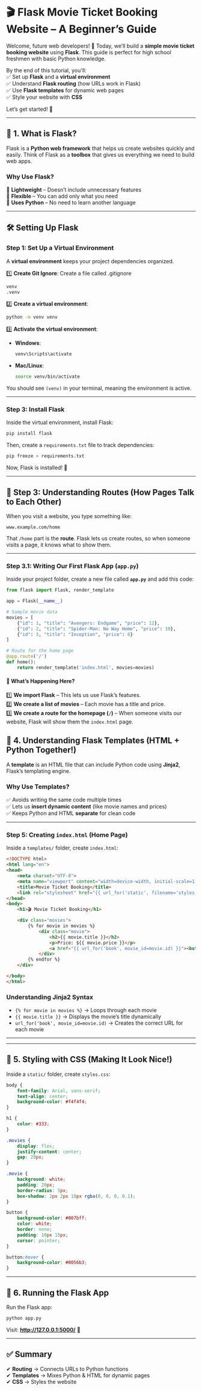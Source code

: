 # 🎬 **Flask Movie Ticket Booking Website – A Beginner’s Guide**  

Welcome, future web developers! 🌟 Today, we’ll build a **simple movie ticket booking website** using **Flask**. This guide is perfect for high school freshmen with basic Python knowledge.  

By the end of this tutorial, you'll:  
✅ Set up **Flask** and a **virtual environment**  
✅ Understand **Flask routing** (how URLs work in Flask)  
✅ Use **Flask templates** for dynamic web pages  
✅ Style your website with **CSS**  

Let’s get started! 🚀  

---

## 📌 **1. What is Flask?**  
Flask is a **Python web framework** that helps us create websites quickly and easily. Think of Flask as a **toolbox** that gives us everything we need to build web apps.  

### **Why Use Flask?**  
🔹 **Lightweight** – Doesn’t include unnecessary features  
🔹 **Flexible** – You can add only what you need  
🔹 **Uses Python** – No need to learn another language  

---

## 🛠️ **Setting Up Flask**  

### **Step 1: Set Up a Virtual Environment**  
A **virtual environment** keeps your project dependencies organized.  

1️⃣ **Create Git Ignore**:
Create a file called .gitignore  
```bash
venv
.venv
```

2️⃣ **Create a virtual environment**:  
```bash
python -m venv venv
```

3️⃣ **Activate the virtual environment**:  
- **Windows**:  
  ```bash
  venv\Scripts\activate
  ```
- **Mac/Linux**:  
  ```bash
  source venv/bin/activate
  ```

You should see `(venv)` in your terminal, meaning the environment is active.  

---

### **Step 3: Install Flask**  
Inside the virtual environment, install Flask:  

```bash
pip install flask
```

Then, create a `requirements.txt` file to track dependencies:  

```bash
pip freeze > requirements.txt
```

Now, Flask is installed! 🎉  

---
## **📌 Step 3: Understanding Routes (How Pages Talk to Each Other)**  

When you visit a website, you type something like:  
```
www.example.com/home
```
That `/home` part is the **route**. Flask lets us create routes, so when someone visits a page, it knows what to show them.  

---

### **Step 3.1: Writing Our First Flask App (`app.py`)**  

Inside your project folder, create a new file called **`app.py`** and add this code:  

```python
from flask import Flask, render_template

app = Flask(__name__)

# Sample movie data
movies = [
    {"id": 1, "title": "Avengers: Endgame", "price": 12},
    {"id": 2, "title": "Spider-Man: No Way Home", "price": 10},
    {"id": 3, "title": "Inception", "price": 8}
]

# Route for the home page
@app.route('/')
def home():
    return render_template('index.html', movies=movies)
```

#### **🔹 What’s Happening Here?**
1️⃣ **We import Flask** – This lets us use Flask’s features.  
2️⃣ **We create a list of movies** – Each movie has a title and price.  
3️⃣ **We create a route for the homepage (`/`)** – When someone visits our website, Flask will show them the `index.html` page.  

## 🎨 **4. Understanding Flask Templates (HTML + Python Together!)**  

A **template** is an HTML file that can include Python code using **Jinja2**, Flask’s templating engine.  

### **Why Use Templates?**  
✅ Avoids writing the same code multiple times  
✅ Lets us **insert dynamic content** (like movie names and prices)  
✅ Keeps Python and HTML **separate** for clean code  

---

### **Step 5: Creating `index.html` (Home Page)**  
Inside a `templates/` folder, create `index.html`:  

```html
<!DOCTYPE html>
<html lang="en">
<head>
    <meta charset="UTF-8">
    <meta name="viewport" content="width=device-width, initial-scale=1.0">
    <title>Movie Ticket Booking</title>
    <link rel="stylesheet" href="{{ url_for('static', filename='styles.css') }}">
</head>
<body>
    <h1>🎬 Movie Ticket Booking</h1>

    <div class="movies">
        {% for movie in movies %}
            <div class="movie">
                <h2>{{ movie.title }}</h2>
                <p>Price: ${{ movie.price }}</p>
                <a href="{{ url_for('book', movie_id=movie.id) }}"><button>Book Now</button></a>
            </div>
        {% endfor %}
    </div>

</body>
</html>
```

### **Understanding Jinja2 Syntax**  
- `{% for movie in movies %}` → Loops through each movie  
- `{{ movie.title }}` → Displays the movie’s title dynamically  
- `url_for('book', movie_id=movie.id)` → Creates the correct URL for each movie  

---
---

## 🎨 **5. Styling with CSS (Making It Look Nice!)**  
Inside a `static/` folder, create `styles.css`:  

```css
body {
    font-family: Arial, sans-serif;
    text-align: center;
    background-color: #f4f4f4;
}

h1 {
    color: #333;
}

.movies {
    display: flex;
    justify-content: center;
    gap: 20px;
}

.movie {
    background: white;
    padding: 20px;
    border-radius: 5px;
    box-shadow: 2px 2px 10px rgba(0, 0, 0, 0.1);
}

button {
    background-color: #007bff;
    color: white;
    border: none;
    padding: 10px 15px;
    cursor: pointer;
}

button:hover {
    background-color: #0056b3;
}
```

---

## 🚀 **6. Running the Flask App**  
Run the Flask app:  
```bash
python app.py
```

Visit: **http://127.0.0.1:5000/** 🎉  

---

## ✅ **Summary**  
✔ **Routing** → Connects URLs to Python functions  
✔ **Templates** → Mixes Python & HTML for dynamic pages  
✔ **CSS** → Styles the website  